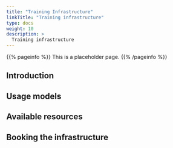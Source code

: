 ```yaml
---
title: "Training Infrastructure"
linkTitle: "Training infrastructure"
type: docs
weight: 10
description: >
  Training infrastructure
---
```


{{% pageinfo %}}
This is a placeholder page.
{{% /pageinfo %}}

## Introduction

## Usage models

## Available resources

## Booking the infrastructure
